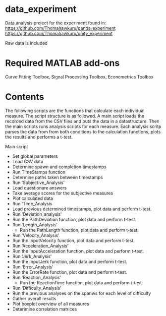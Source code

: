 # data_experiment
Data analysis project for the experiment found in:  
https://github.com/Thomahawkuru/panda_experiment  
https://github.com/Thomahawkuru/unity_experiment  

Raw data is included

# Required MATLAB add-ons
Curve Fitting Toolbox, Signal Processing Toolbox, Econometrics Toolbox

# Contents
The following scripts are the functions that calculate each individual measure. The script structure is as followed. A main script loads the recorded data from the CSV files and puts the data in a datastructure. Then the main scripts runs analysis scripts for each measure. Each analysis scritp parses the data from from both conditions to the calculation functions, plots the results and performs a t-test.

Main script
- Set global parameters
-	Load CSV data
-	Determine spawn and completion timestamps
  -	Run TimeStamps function
-	Determine paths taken between timestamps
-	Run ‘Subjective_Analysis’
  -	Load questionare answers
  -	Take average scores for the subjective measures
  -	Plot calculated data
-	Run ‘Time_Analysis
  -	Load previous determined timestamps, plot data and perform t-test.
-	Run ‘Deviation_analysis’
  -	Run the PathDeviation function, plot data and perform t-test.
- Run ‘Length_Analysis’
  -	Run the PathLength function, plot data and perform t-test.
-	Run ‘Velocity_Analysis’
  -	Run the InputVelocity function, plot data and perform t-test.
-	Run ‘Acceleration_Analysis’
  -	Run the InputAcceleration function, plot data and perform t-test.
-	Run ‘Jerk_Analysis’
  -	Run the InputJerk function, plot data and perform t-test.
-	Run ‘Error_Analysis’
  -	Run the ErrorRate function, plot data and perform t-test.
- Run ‘Reaction_Analysis’
  -	Run the ReactionTime function, plot data and perform t-test.
-	Run ‘Difficulty_Analysis’
  -	Run the previous analyses on the spanws for each level of difficulty
-	Gather overall results
  - Plot boxplot overview of all measures
  -	Deterimine correlation matrices
